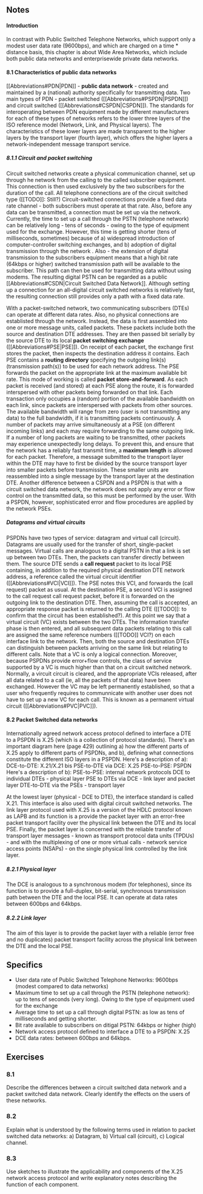 ## Notes
#### Introduction
In contrast with Public Switched Telephone Networks, which support only a modest user data rate (9600bps), and which are charged on a time * distance basis, this chapter is about Wide Area Networks, which include both public data networks and enterprisewide private data networks.

#### 8.1 Characteristics of public data networks
[[Abbreviations#PDN|PDN]] - **public data network** - created and maintained by a (national) authority specifically for transmitting data. 
Two main types of PDN - packet switched ([[Abbreviations#PSPDN|PSPDN]]) and circuit switched ([[Abbreviations#CSPDN|CSPDN]]). The standards for interoperating between PDN equipment made by different manufacturers for each of these types of networks refers to the lower three layers of the ISO reference model (Network, Link, and Physical layers). The characteristics of these lower layers are made transparent to the higher layers by the transport layer (fourth layer), which offers the higher layers a network-independent message transport service.

##### 8.1.1 Circuit and packet switching
Circuit switched networks create a physical communication channel, set up through he network from the calling to the called subscriber equipment. This connection is then used exclusively by the two subscribers for the duration of the call. All telephone connections are of the circuit switched type ([[TODO]]: Still?)
Circuit-switched connections provide a fixed data rate channel - both subscribers must operate at that rate. Also, before any data can be transmitted, a connection must be set up via the network. Currently, the time to set up a call through the PSTN (telephone network) can be relatively long - tens of seconds - owing to the type of equipment used for the exchange. However, this time is getting shorter (tens of milliseconds, sometimes) because of a) widespread introduction of computer-controller switching exchanges, and b) adoption of digital transmission through the network . Also - the extension of digital transmission to the subscribers equipment means that a high bit rate (64kbps or higher) switched transmission path will be available to the subscriber. This path can then be used for transmitting data without using modems. The resulting digital PSTN can be regarded as a public [[Abbreviations#CSDN|Circuit Switched Data Network]].
Although setting up a connection for an all-digital circuit switched networks is relatively fast, the resulting connection still provides only a path with a fixed data rate.

With a packet-switched network, two communicating subscribers (DTEs) can operate at different data rates.  Also, no physical connections are establisted through the network. Instead, the data is first assembled into one or more message units, called packets. These packets include both the source and destination DTE addresses. They are then passed bit serially by the source DTE to its local **packet switching exchange** ([[Abbreviations#PSE|PSE]]). On receipt of each packet, the exchange first stores the packet, then inspects the destination address it contains. Each PSE contains a **routing directory** specifying the outgoing link(s) (transmission path(s)) to be used for each network address. The PSE forwards the packet on the appropriate link at the maximum available bit rate. This mode of working is called **packet store-and-forward**.
As each packet is received (and stored) at each PSE along the route, it is forwarded interspersed with other packets being forwarded on that link.
Each transaction only occupies a (random) portion of the available bandwidth on each link, since packets are interspersed with packets from other sources. The available bandwidth will range from zero (user is not transmitting any data) to the full bandwidth, if it is transmitting packets continuously.
A number of packets may arrive simultaneously at a PSE (on different incoming links) and each may require forwarding to the same outgoing link. If a number of long packets are waiting to be transmitted, other packets may experience unexpectedly long delays. To prevent this, and ensure that the network has a reliably fast transmit time, a **maximum length** is allowed for each packet. Therefore, a message submitted to the transport layer within the DTE may have to first be divided by the source transport layer into smaller packets before transmission. These smaller units are reassembled into a single message by the transport layer at the destination DTE.
Another difference between a CSPDN and a PSPDN is that with a circuit switched data network, the network does not apply any error or flow control on the transmitted data, so this must be performed by the user. With a PSPDN, however, sophisticated error and flow procedures are applied by the network PSEs.

##### Datagrams and virtual circuits
PSPDNs have two types of service: datagram and virtual call (circuit). 
Datagrams are usually used for the transfer of short, single-packet messages.
Virtual calls are analogous to a digital PSTN in that a link is set up between two DTEs. Then, the packets can transfer directly between them. The source DTE sends a **call request** packet to its local PSE containing, in addition to the required physical destination DTE network address, a reference called the virtual circuit identifier ([[Abbreviations#VCI|VCI]]). The PSE notes this VCI, and forwards the (call request) packet as usual. At the destination PSE, a second VCI is assigned to the call request call request packet, before it is forwarded on the outgoing link to the destination DTE. Then, assuming the call is accepted, an appropriate response packet is returned to the calling DTE ([[TODO]]: to confirm that the circuit has been established?). At this point we say that a virtual circuit (VC) exists between the two DTEs. The information transfer phase is then entered, and all subsequent data packets relating to this call are assigned the same reference numbers ([[TODO]] VCI?) on each interface link to the network. Then, both the source and destination DTEs can distinguish between packets arriving on the same link but relating to different calls.
Note that a VC is only a logical connection. Moreover, because PSPDNs provide error+flow controls, the class of service supported by a VC is much higher than that on a circuit switched network.
Normally, a vircuit circuit is cleared, and the appropriate VCIs released, after all data related to a call (ie, all the packets of that data) have been exchanged. However the VC may be left permanently established, so that a user who frequently requires to communnicate with another user does not have to set up a new VC for each call. This is known as a permanent virtual circuit ([[Abbreviations#PVC|PVC]]). 

#### 8.2 Packet Switched data networks
Internationally agreed network access protocol defined to interface a DTE to a PSPDN is X.25 (which is a collection of protocol standards).
There's an important diagram here (page 429) outlining a) how the different parts of X.25 apply to different parts of PSPDNs, and b), defining what connections constitute the different ISO layers in a PSPDN.
Here's a description of a):
DCE-to-DTE: X.21/X.21 bis
PSE-to-DTE via DCE: X.25
PSE-to-PSE: PSPDN
Here's a description of b):
PSE-to-PSE: internal network protocols
DCE to individual DTEs - physical layer
PSE to DTEs via DCE - link layer and packet layer
DTE-to-DTE via the PSEs - transport layer

At the lowest layer (physical - DCE to DTE), the interface standard is called X.21. This interface is also used with digital circuit switched networks. The link layer protocol used with X.25 is a version of the HDLC protocol known as LAPB and its function is a provide the packet layer with an error-free packet transport facility over the physical link between the DTE and its local PSE. Finally, the packet layer is concerned with the reliable transfer of transport layer messages - known as transport protocol data units (TPDUs) - and with the multiplexing of one or more virtual calls - network service access points (NSAPs) - on the single physical link controlled by the link layer. 

##### 8.2.1 Physical layer
The DCE is analogous to a synchronous modem (for telephones), since its function is to provide a full-duplex, bit-serial, synchronous transmission path between the DTE and the local PSE. It can operate at data rates between 600bps and 64kbps.

##### 8.2.2 Link layer
The aim of this layer is to provide the packet layer with a reliable (error free and no duplicates) packet transport facility across the physical link between the DTE and the local PSE.


## Specifics
 - User data rate of Public Switched Telephone Networks: 9600bps (modest compared to data networks)
 - Maximum time to set up a call through the PSTN (telephone network): up to tens of seconds (very long). Owing to the type of equipment used for the exchange
 - Average time to set up a call through digital PSTN: as low as tens of milliseconds and getting shorter. 
 - Bit rate available to subscribers on ditigal PSTN: 64kbps or higher (high)
 - Network access protocol defined to interface a DTE to a PSPDN: X.25
 - DCE data rates: between 600bps and 64kbps.




## Exercises

### 8.1
Describe the differences between a circuit switched data network and a packet switched data network. Clearly identify the effects on the users of these networks.

### 8.2
Explain what is understood by the following terms used in relation to packet switched data networks: 
a) Datagram, 
b) Virtual call (circuit), 
c) Logical channel.

### 8.3
Use sketches to illustrate the applicability and components of the X.25 network access protocol and write explanatory notes describing the function of each component.
